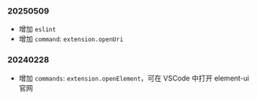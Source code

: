 ### 20250509
* 增加 `eslint`
* 增加 `command`: `extension.openUri`

### 20240228
* 增加 `commands`: `extension.openElement`，可在 VSCode 中打开 element-ui 官网
